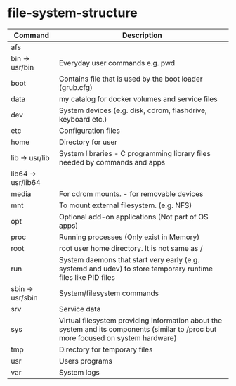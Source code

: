 # file-system-structure

| Command | Description | 
|----------|----------|                                   
| afs | |
| bin -> usr/bin | Everyday user commands e.g. pwd |
| boot | Contains file that is used by the boot loader (grub.cfg)  |
| data |  my catalog for docker volumes and service files |
| dev | System devices (e.g. disk, cdrom, flashdrive, keyboard etc.)  |
| etc | Configuration files                 |
| home | Directory for user  |
| lib -> usr/lib |   System libraries - C programming library files needed by commands and apps  |
| lib64 -> usr/lib64 | |
| media | For cdrom mounts. - for removable devices |
| mnt | To mount external filesystem. (e.g. NFS) |
| opt | Optional add-on applications (Not part of OS apps)  |
| proc | Running processes (Only exist in Memory)  |
| root | root user home directory. It is not same as /  |
| run | System daemons that start very early (e.g. systemd and udev) to store temporary runtime files like PID files  |
| sbin -> usr/sbin |  System/filesystem commands |
| srv | Service data |
| sys | Virtual filesystem providing information about the system and its components (similar to /proc but more focused on system hardware)|
| tmp | Directory for temporary files |
| usr | Users programs |
| var | System logs  |
